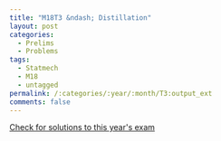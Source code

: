 ```yaml
---
title: "M18T3 &ndash; Distillation"
layout: post
categories:
  - Prelims
  - Problems
tags:
  - Statmech
  - M18
  - untagged
permalink: /:categories/:year/:month/T3:output_ext
comments: false
---
```

<object data="2018M3T.pdf" type="application/pdf" width="100%" height="500"></object>
<div class="message"><a href='https://princetonprelim.com/prelim/41/'>Check for solutions to this year's exam</a></div>